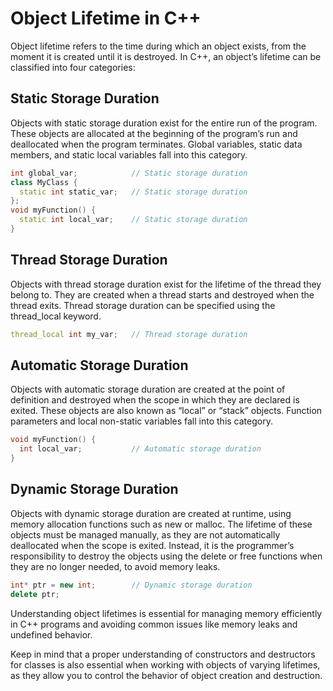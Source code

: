 # Object Lifetime in C++

Object lifetime refers to the time during which an object exists, from the moment it is created until it is destroyed. In C++, an object’s lifetime can be classified into four categories:

## Static Storage Duration

Objects with static storage duration exist for the entire run of the program. These objects are allocated at the beginning of the program’s run and deallocated when the program terminates. Global variables, static data members, and static local variables fall into this category.

```cpp
int global_var;            // Static storage duration
class MyClass {
  static int static_var;   // Static storage duration
};
void myFunction() {
  static int local_var;    // Static storage duration
}
```

## Thread Storage Duration

Objects with thread storage duration exist for the lifetime of the thread they belong to. They are created when a thread starts and destroyed when the thread exits. Thread storage duration can be specified using the thread_local keyword.

```cpp
thread_local int my_var;   // Thread storage duration
```

## Automatic Storage Duration

Objects with automatic storage duration are created at the point of definition and destroyed when the scope in which they are declared is exited. These objects are also known as “local” or “stack” objects. Function parameters and local non-static variables fall into this category.

```cpp
void myFunction() {
  int local_var;           // Automatic storage duration
}
```

## Dynamic Storage Duration

Objects with dynamic storage duration are created at runtime, using memory allocation functions such as new or malloc. The lifetime of these objects must be managed manually, as they are not automatically deallocated when the scope is exited. Instead, it is the programmer’s responsibility to destroy the objects using the delete or free functions when they are no longer needed, to avoid memory leaks.

```cpp
int* ptr = new int;        // Dynamic storage duration
delete ptr;
```

Understanding object lifetimes is essential for managing memory efficiently in C++ programs and avoiding common issues like memory leaks and undefined behavior.

Keep in mind that a proper understanding of constructors and destructors for classes is also essential when working with objects of varying lifetimes, as they allow you to control the behavior of object creation and destruction.
